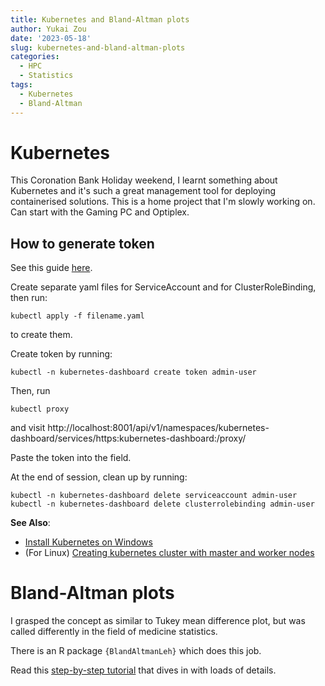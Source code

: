 ```yaml
---
title: Kubernetes and Bland-Altman plots
author: Yukai Zou
date: '2023-05-18'
slug: kubernetes-and-bland-altman-plots
categories:
  - HPC
  - Statistics
tags:
  - Kubernetes
  - Bland-Altman
---
```


# Kubernetes

This Coronation Bank Holiday weekend, I learnt something about Kubernetes and it's such a great management tool for deploying containerised solutions. This is a home project that I'm slowly working on. Can start with the Gaming PC and Optiplex.

## How to generate token

See this guide [here](https://github.com/kubernetes/dashboard/blob/master/docs/user/access-control/creating-sample-user.md).

Create separate yaml files for ServiceAccount and for ClusterRoleBinding, then run:

```
kubectl apply -f filename.yaml
```

to create them.

Create token by running:

```
kubectl -n kubernetes-dashboard create token admin-user
```

Then, run

```
kubectl proxy
```

and visit http://localhost:8001/api/v1/namespaces/kubernetes-dashboard/services/https:kubernetes-dashboard:/proxy/

Paste the token into the field.

At the end of session, clean up by running:

```
kubectl -n kubernetes-dashboard delete serviceaccount admin-user
kubectl -n kubernetes-dashboard delete clusterrolebinding admin-user
```

**See Also**:

- [Install Kubernetes on Windows](https://www.knowledgehut.com/blog/devops/install-kubernetes-on-windows)
- (For Linux) [Creating kubernetes cluster with master and worker nodes](https://www.ibm.com/docs/en/cdfsp/7.6.1.x?topic=kubernetes-creating-cluster-master-worker-nodes)

# Bland-Altman plots

I grasped the concept as similar to Tukey mean difference plot, but was called differently in the field of medicine statistics. 

There is an R package `{BlandAltmanLeh}` which does this job. 

Read this [step-by-step tutorial](https://www.r-bloggers.com/2021/08/plot-differences-in-two-measurements-bland-altman-plot-in-r/) that dives in with loads of details.